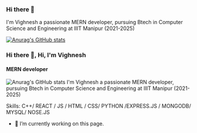 ### Hi there 👋

<!--
**Makireddyvighnesh/Makireddyvighnesh** is a ✨ _special_ ✨ repository because its `README.md` (this file) appears on your GitHub profile.

Here are some ideas to get you started:

- 🔭 I’m currently working on ...
- 🌱 I’m currently learning ...
- 👯 I’m looking to collaborate on ...
- 🤔 I’m looking for help with ...
- 💬 Ask me about ...
- 📫 How to reach me: ...
- 😄 Pronouns: ...
- ⚡ Fun fact: ...
-->

I'm Vighnesh a passionate MERN developer, pursuing Btech in Computer Science and Engineering at IIIT Manipur (2021-2025)

[![Anurag's GitHub stats](https://github-readme-stats.vercel.app/api?username=Makireddyvighnesh)](https://github.com/anuraghazra/github-readme-stats)

### Hi there 👋, Hi, I'm Vighnesh
#### MERN developer
![Anurag's GitHub stats](https://github-readme-stats.vercel.app/api?username=anuraghazra&show_icons=true&theme=transparent)
I'm Vighnesh a passionate MERN developer, pursuing Btech in Computer Science and Engineering at IIIT Manipur (2021-2025)

Skills: C++/ REACT / JS / HTML / CSS/ PYTHON /EXPRESS.JS / MONGODB/ MYSQL/ NOSE.JS

- 🔭 I’m currently working on this page. 




